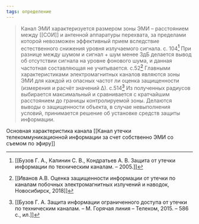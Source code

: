 ```yaml
---
tags: определение
---
```

>Канал ЭМИ характеризуется размером зоны ЭМИ – расстоянием между [[СОИ]] и антенной аппаратуры перехвата, за пределами которой невозможен эффективный прием вследствие естественного снижения уровня излучаемого сигнала.
>с. 104[^1]
>При разнице между шумом и сигнал + шум менее 3дБ делается вывод об отсутствии сигнала на уровне фонового шума, и данная частотная составляющая не учитывается.
>с.52[^2] 
>Главными характеристиками электромагнитных каналов являются зоны ЭМИ для каждой из опасных частот ли оценка защищенности (измерения и расчёт значений ∆).
>с.514[^3] 
>Из полученных радиусов выбирается максимальный и сравнивается с кратчайшим расстоянием до границы контролируемой зоны. Делаются выводы о защищенности объекта, в случае невыполнения условий, принимается решение об установке средств защиты информации. 



Основная характеристика канала [[Канал утечки телекоммуникационной информации за счет собственно ЭМИ со съемом по эфиру]]

[^1]:[[Бузов Г. А., Калинин С. В., Кондратьев А. В. Защита от утечки информации по техническим каналам. – 2005.]]
[^2]:[[Иванов А.В. Оценка защищенности информации от утечки по каналам побочных электромагнитных излучений и наводок, Новосибирск, 2018]] 
[^3]:[[Бузов Г. А. Защита информации ограниченного доступа от утечки по техническим каналам. – М. Горячая линия – Телеком, 2015. – 586 с., ил.]] 